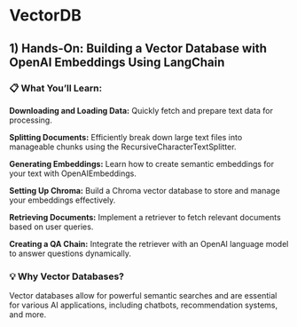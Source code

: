 # VectorDB

## 1) Hands-On: Building a Vector Database with OpenAI Embeddings Using LangChain

### 📋 What You’ll Learn:

**Downloading and Loading Data:** Quickly fetch and prepare text data for processing.

**Splitting Documents:** Efficiently break down large text files into manageable chunks using the RecursiveCharacterTextSplitter.

**Generating Embeddings:** Learn how to create semantic embeddings for your text with OpenAIEmbeddings.

**Setting Up Chroma:** Build a Chroma vector database to store and manage your embeddings effectively.

**Retrieving Documents:** Implement a retriever to fetch relevant documents based on user queries.

**Creating a QA Chain:** Integrate the retriever with an OpenAI language model to answer questions dynamically.

### 💡 Why Vector Databases?
Vector databases allow for powerful semantic searches and are essential for various AI applications, including chatbots, recommendation systems, and more.
